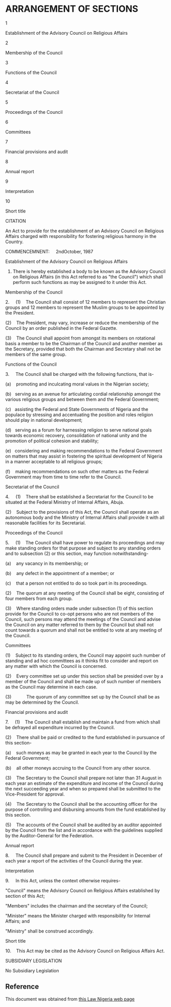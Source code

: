 # ARRANGEMENT OF SECTIONS

1

Establishment of the Advisory Council on Religious Affairs

2

Membership of the Council

3

Functions of the Council

4

Secretariat of the Council

5

Proceedings of the Council

6

Committees

7

Financial provisions and audit

8

Annual report

9

Interpretation

10

Short title

CITATION

An Act to provide for the establishment of an Advisory Council on Religious Affairs charged with responsibility for fostering religious harmony in the Country.

COMMENCEMNENT:     2ndOctober, 1987

Establishment of the Advisory Council on Religious Affairs

1. There is hereby established a body to be known as the Advisory Council on Religious Affairs (in this Act referred to as "the Council") which shall perform such functions as may be assigned to it under this Act.

Membership of the Council

2.     (1)    The Council shall consist of 12 members to represent the Christian groups and 12 members to represent the Muslim groups to be appointed by the President.

(2)    The President, may vary, increase or reduce the membership of the Council by an order published in the Federal Gazette.

(3)    The Council shall appoint from amongst its members on rotational basis a member to be the Chairman of the Council and another member as the Secretary, provided that both the Chairman and Secretary shall not be members of the same group.

Functions of the Council

3.     The Council shall be charged with the following functions, that is-

(a)    promoting and inculcating moral values in the Nigerian society;

(b)   serving as an avenue for articulating cordial relationship amongst the various religious groups and between them and the Federal Government;

(c)   assisting the Federal and State Governments of Nigeria and the populace by stressing and accentuating the position and roles religion should play in national development;

(d)   serving as a forum for harnessing religion to serve national goals towards economic recovery, consolidation of national unity and the promotion of political cohesion and stability;

(e)   considering and making recommendations to the Federal Government on matters that may assist in fostering the spiritual development of Nigeria in a manner acceptable to all religious groups;

(f)    making recommendations on such other matters as the Federal Government may from time to time refer to the Council.

Secretariat of the Council

4.     (1)    There shall be established a Secretariat for the Council to be situated at the Federal Ministry of Internal Affairs, Abuja.

(2)    Subject to the provisions of this Act, the Council shall operate as an autonomous body and the Ministry of Internal Affairs shall provide it with all reasonable facilities for its Secretarial.

Proceedings of the Council

5.     (1)    The Council shall have power to regulate its proceedings and may make standing orders for that purpose and subject to any standing orders and to subsection (2) or this section, may function notwithstanding-

(a)    any vacancy in its membership; or

(b)    any defect in the appointment of a member; or

(c)    that a person not entitled to do so took part in its proceedings.

(2)    The quorum at any meeting of the Council shall be eight, consisting of four members from each group.

(3)    Where standing orders made under subsection (1) of this section provide for the Council to co-opt persons who are not members of the Council, such persons may attend the meetings of the Council and advise the Council on any matter referred to them by the Council but shall not count towards a quorum and shall not be entitled to vote at any meeting of the Council.

Committees

(1)    Subject to its standing orders, the Council may appoint such number of standing and ad hoc committees as it thinks fit to consider and report on any matter with which the Council is concerned.

(2)    Every committee set up under this section shall be presided over by a member of the Council and shall be made up of such number of members as the Council may determine in each case.

(3)            The quorum of any committee set up by the Council shall be as may be determined by the Council.

Financial provisions and audit

7.     (1)    The Council shall establish and maintain a fund from which shall be defrayed all expenditure incurred by the Council.

(2)    There shall be paid or credited to the fund established in pursuance of this section-

(a)    such moneys as may be granted in each year to the Council by the Federal Government;

(b)    all other moneys accruing to the Council from any other source.

(3)    The Secretary to the Council shall prepare not later than 31 August in each year an estimate of the expenditure and income of the Council during the next succeeding year and when so prepared shall be submitted to the Vice-President for approval.

(4)    The Secretary to the Council shall be the accounting officer for the purpose of controlling and disbursing amounts from the fund established by this section.

(5)    The accounts of the Council shall be audited by an auditor appointed by the Council from the list and in accordance with the guidelines supplied by the Auditor-General for the Federation.

Annual report

8.     The Council shall prepare and submit to the President in December of each year a report of the activities of the Council during the year.

Interpretation

9.     In this Act, unless the context otherwise requires-

"Council" means the Advisory Council on Religious Affairs established by section of this Act;

"Members" includes the chairman and the secretary of the Council;

"Minister" means the Minister charged with responsibility for Internal Affairs; and

"Ministry" shall be construed accordingly.

Short title

10.    This Act may be cited as the Advisory Council on Religious Affairs Act.

SUBSIDIARY LEGISLATION

No Subsidiary Legislation

## Reference

This document was obtained from [this Law Nigeria web page](http://www.lawnigeria.com/LFN/A/Advisory-Council-on-Religious-Affairs-Act.php)